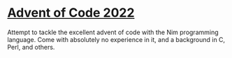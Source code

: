 # [Advent of Code 2022](https://adventofcode.com/2022)

Attempt to tackle the excellent advent of code with the Nim programming language. Come with absolutely no experience in it, and a background in C, Perl, and others.
